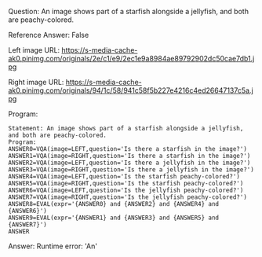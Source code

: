 Question: An image shows part of a starfish alongside a jellyfish, and both are peachy-colored.

Reference Answer: False

Left image URL: https://s-media-cache-ak0.pinimg.com/originals/2e/c1/e9/2ec1e9a8984ae89792902dc50cae7db1.jpg

Right image URL: https://s-media-cache-ak0.pinimg.com/originals/94/1c/58/941c58f5b227e4216c4ed26647137c5a.jpg

Program:

```
Statement: An image shows part of a starfish alongside a jellyfish, and both are peachy-colored.
Program:
ANSWER0=VQA(image=LEFT,question='Is there a starfish in the image?')
ANSWER1=VQA(image=RIGHT,question='Is there a starfish in the image?')
ANSWER2=VQA(image=LEFT,question='Is there a jellyfish in the image?')
ANSWER3=VQA(image=RIGHT,question='Is there a jellyfish in the image?')
ANSWER4=VQA(image=LEFT,question='Is the starfish peachy-colored?')
ANSWER5=VQA(image=RIGHT,question='Is the starfish peachy-colored?')
ANSWER6=VQA(image=LEFT,question='Is the jellyfish peachy-colored?')
ANSWER7=VQA(image=RIGHT,question='Is the jellyfish peachy-colored?')
ANSWER8=EVAL(expr='{ANSWER0} and {ANSWER2} and {ANSWER4} and {ANSWER6}')
ANSWER9=EVAL(expr='{ANSWER1} and {ANSWER3} and {ANSWER5} and {ANSWER7}')
ANSWER
```
Answer: Runtime error: 'An'

